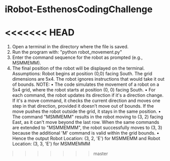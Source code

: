# iRobot-EsthenosCodingChallenge
<<<<<<< HEAD
=======

1. Open a terminal in the directory where the file is saved.
2. Run the program with: "python robot_movement.py"
3. Enter the command sequence for the robot as prompted (e.g., MSMMEMM).
4. The final position of the robot will be displayed on the terminal.
Assumptions:
Robot begins at position (0,0) facing South.
The grid dimensions are 5x4.
The robot ignores instructions that would take it out of bounds.
NOTE:
•	The code simulates the movement of a robot on a 5x4 grid, where the robot starts at position (0, 0) facing South. 
•	For each command, the robot updates its direction if it's a direction change. If it's a move command, it checks the current direction and moves one step in that direction, provided it doesn’t move out of bounds. If the move pushes the robot outside the grid, it stays in the same position. 
•	The command "MSMMEMM" results in the robot moving to (3, 2) facing East, as it can't move beyond the last row. When the same commands are extended to "MSMMEMMM", the robot successfully moves to (3, 3) because the additional 'M' command is valid within the grid bounds.
•	Hence the output Robot Location: (3, 2, 'E') for MSMMEMM and Robot Location: (3, 3, 'E') for MSMMEMMM
>>>>>>> master
